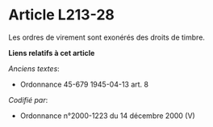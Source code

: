 # Article L213-28

Les ordres de virement sont exonérés des droits de timbre.

**Liens relatifs à cet article**

_Anciens textes_:

  - Ordonnance 45-679 1945-04-13 art. 8

_Codifié par_:

  - Ordonnance n°2000-1223 du 14 décembre 2000 (V)
